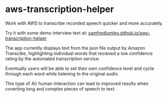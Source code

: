 # aws-transcription-helper
Work with AWS to transcribe recorded speech quicker and more accurately.

Try it with some demo interview text at: <a href="https://samfredlumley.github.io/aws-transcription-helper/">samfredlumley.github.io/aws-transcription-helper</a>

The app currently displays text from the json file output by Amazon Transcibe, highlighting individual words that recieved a low confidence rating by the automated transcription service.

Eventually users will be able to set their own confidence level and cycle through each word while listening to the original audio.

This type of AI/ human interaction can lead to improved results when coverting long and complex pieces of speech to text.
